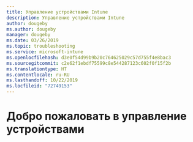 ```yaml
---
title: Управление устройствами Intune
description: Управление устройствами Intune
author: dougeby
ms.author: dougeby
manager: dougeby
ms.date: 03/26/2019
ms.topic: troubleshooting
ms.service: microsoft-intune
ms.openlocfilehash: d3e0f54d99b9b20c764625029c57d755f4e8bac3
ms.sourcegitcommit: c2e62f1ebdf75599c8e544287123c602f0f15f2b
ms.translationtype: HT
ms.contentlocale: ru-RU
ms.lasthandoff: 10/22/2019
ms.locfileid: "72749153"
---
```

# <a name="welcome-to-device-mgmt"></a>Добро пожаловать в управление устройствами
